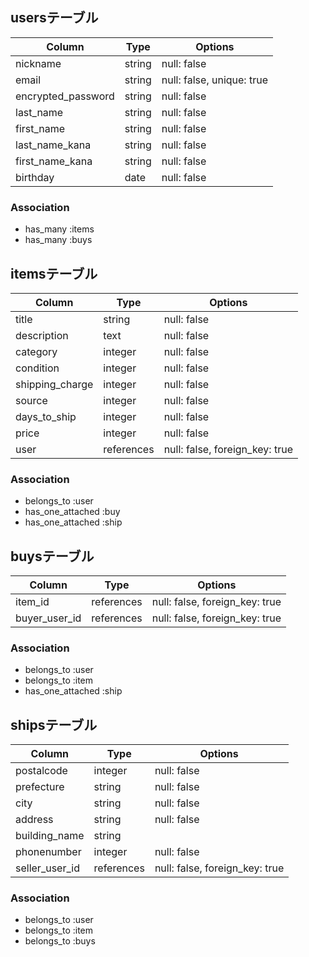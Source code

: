 ## usersテーブル

| Column             | Type     | Options                   |
| ------------------ | -------- | ------------------------- |
| nickname           | string   | null: false               |
| email              | string   | null: false, unique: true |
| encrypted_password | string   | null: false               |
| last_name          | string   | null: false               |
| first_name         | string   | null: false               |
| last_name_kana     | string   | null: false               |
| first_name_kana    | string   | null: false               |
| birthday           | date     | null: false               |

### Association

- has_many :items
- has_many :buys

## itemsテーブル

| Column          | Type       | Options                        |
| --------------- | ---------- | ------------------------------ |
| title           | string     | null: false                    |
| description     | text       | null: false                    |
| category        | integer    | null: false                    |
| condition       | integer    | null: false                    |
| shipping_charge | integer    | null: false                    |
| source          | integer    | null: false                    |
| days_to_ship    | integer    | null: false                    |
| price           | integer    | null: false                    |
| user            | references | null: false, foreign_key: true |

### Association

- belongs_to :user
- has_one_attached :buy
- has_one_attached :ship

## buysテーブル

| Column        | Type       | Options                        |
| ------------- | ---------- | ------------------------------ |
| item_id       | references | null: false, foreign_key: true |
| buyer_user_id | references | null: false, foreign_key: true |

### Association

- belongs_to :user
- belongs_to :item
- has_one_attached :ship

## shipsテーブル

|Column          | Type       | Options                        |
| -------------- | ---------- | ------------------------------ |
| postalcode     | integer    | null: false                    |
| prefecture     | string     | null: false                    |
| city           | string     | null: false                    |
| address        | string     | null: false                    |
| building_name  | string     |                                |
| phonenumber    | integer    | null: false                    |
| seller_user_id | references | null: false, foreign_key: true |

### Association

- belongs_to :user
- belongs_to :item
- belongs_to :buys